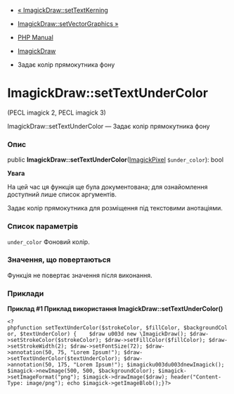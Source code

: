 - [« ImagickDraw::setTextKerning](imagickdraw.settextkerning.md)
- [ImagickDraw::setVectorGraphics
»](imagickdraw.setvectorgraphics.md)

- [PHP Manual](index.md)
- [ImagickDraw](class.imagickdraw.md)
- Задає колір прямокутника фону

# ImagickDraw::setTextUnderColor

(PECL imagick 2, PECL imagick 3)

ImagickDraw::setTextUnderColor — Задає колір прямокутника фону

### Опис

public
**ImagickDraw::setTextUnderColor**([ImagickPixel](class.imagickpixel.md)
`$under_color`): bool

**Увага**

На цей час ця функція ще була документована; для
ознайомлення доступний лише список аргументів.

Задає колір прямокутника для розміщення під текстовими
анотаціями.

### Список параметрів

`under_color`
Фоновий колір.

### Значення, що повертаються

Функція не повертає значення після виконання.

### Приклади

**Приклад #1 Приклад використання **ImagickDraw::setTextUnderColor()****

` <?phpfunction setTextUnderColor($strokeColor, $fillColor, $backgroundColor, $textUnderColor) {    $draw u003d new \ImagickDraw(); $draw->setStrokeColor($strokeColor); $draw->setFillColor($fillColor); $draw->setStrokeWidth(2); $draw->setFontSize(72); $draw->annotation(50, 75, "Lorem Ipsum!"); $draw->setTextUnderColor($textUnderColor); $draw->annotation(50, 175, "Lorem Ipsum!"); $imagicku003du003dnewImagick(); $imagick->newImage(500, 500, $backgroundColor); $imagick->setImageFormat("png"); $imagick->drawImage($draw); header("Content-Type: image/png"); echo $imagick->getImageBlob();}?> `
